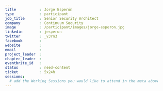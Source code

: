 ```yaml
---
title           : Jorge Esperón
type            : participant
job_title       : Senior Security Architect
company         : Continuum Security
image           : /participant/images/jorge-esperon.jpg
linkedin        : jesperon
twitter         : _v3rn3
facebook        :
website         :
email           :
project_leader  :
chapter_leader  :
eventbrite_id   :
status          : need-content
ticket          : 5x24h
sessions:
  # add the Working Sessions you would like to attend in the meta above (use the session's title) e.g. sessions (one per line): -Security Playbooks Diagrams -Hackathon Daily Sessions
---
```




<!-- put more details about participant here -->
